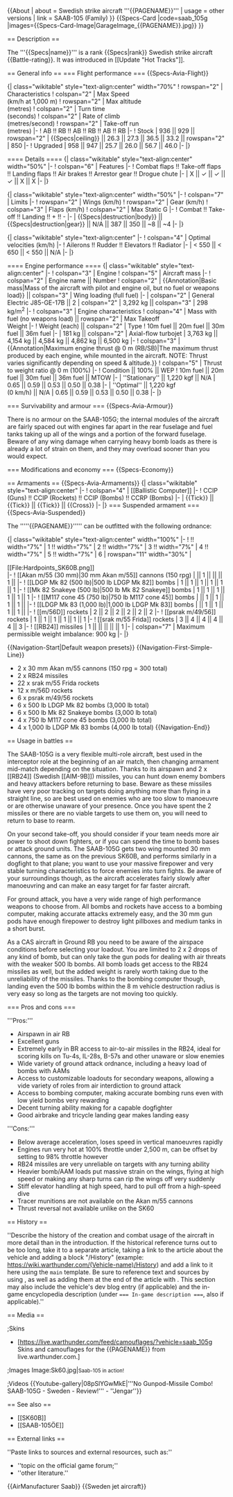 {{About
| about = Swedish strike aircraft '''{{PAGENAME}}'''
| usage = other versions
| link = SAAB-105 (Family)
}}
{{Specs-Card
|code=saab_105g
|images={{Specs-Card-Image|GarageImage_{{PAGENAME}}.jpg}}
}}

== Description ==
<!-- ''In the description, the first part should be about the history of and the creation and combat usage of the aircraft, as well as its key features. In the second part, tell the reader about the aircraft in the game. Insert a screenshot of the vehicle, so that if the novice player does not remember the vehicle by name, he will immediately understand what kind of vehicle the article is talking about.'' -->
The '''{{Specs|name}}''' is a rank {{Specs|rank}} Swedish strike aircraft {{Battle-rating}}. It was introduced in [[Update "Hot Tracks"]].

== General info ==
=== Flight performance ===
{{Specs-Avia-Flight}}
<!-- ''Describe how the aircraft behaves in the air. Speed, manoeuvrability, acceleration and allowable loads - these are the most important characteristics of the vehicle.'' -->

{| class="wikitable" style="text-align:center" width="70%"
! rowspan="2" | Characteristics
! colspan="2" | Max Speed<br>(km/h at 1,000 m)
! rowspan="2" | Max altitude<br>(metres)
! colspan="2" | Turn time<br>(seconds)
! colspan="2" | Rate of climb<br>(metres/second)
! rowspan="2" | Take-off run<br>(metres)
|-
! AB !! RB !! AB !! RB !! AB !! RB
|-
! Stock
| 936 || 929 || rowspan="2" | {{Specs|ceiling}} || 26.3 || 27.3 || 36.5 || 33.2 || rowspan="2" | 850
|-
! Upgraded
| 958 || 947 || 25.7 || 26.0 || 56.7 || 46.0
|-
|}

==== Details ====
{| class="wikitable" style="text-align:center" width="50%"
|-
! colspan="6" | Features
|-
! Combat flaps !! Take-off flaps !! Landing flaps !! Air brakes !! Arrestor gear !! Drogue chute
|-
| X || ✓ || ✓ || ✓ || X || X     <!-- ✓ -->
|-
|}

{| class="wikitable" style="text-align:center" width="50%"
|-
! colspan="7" | Limits
|-
! rowspan="2" | Wings (km/h)
! rowspan="2" | Gear (km/h)
! colspan="3" | Flaps (km/h)
! colspan="2" | Max Static G
|-
! Combat !! Take-off !! Landing !! + !! -
|-
| {{Specs|destruction|body}} || {{Specs|destruction|gear}} || N/A || 387 || 350 || ~8 || ~4
|-
|}

{| class="wikitable" style="text-align:center"
|-
! colspan="4" | Optimal velocities (km/h)
|-
! Ailerons !! Rudder !! Elevators !! Radiator
|-
| < 550 || < 650 || < 550 || N/A
|-
|}

==== Engine performance ====
{| class="wikitable" style="text-align:center"
|-
! colspan="3" | Engine
! colspan="5" | Aircraft mass
|-
! colspan="2" | Engine name || Number
! colspan="2" | {{Annotation|Basic mass|Mass of the aircraft with pilot and engine oil, but no fuel or weapons load}} || colspan="3" | Wing loading (full fuel)
|-
| colspan="2" | General Electric J85-GE-17B || 2
| colspan="2" | 3,292 kg || colspan="3" | 298 kg/m<sup>2</sup>
|-
! colspan="3" | Engine characteristics
! colspan="4" | Mass with fuel (no weapons load) || rowspan="2" | Max Takeoff<br>Weight
|-
! Weight (each) || colspan="2" | Type
! 10m fuel || 20m fuel || 30m fuel || 36m fuel
|-
| 181 kg || colspan="2" | Axial-flow turbojet
| 3,763 kg || 4,154 kg || 4,584 kg || 4,862 kg || 6,500 kg
|-
! colspan="3" | {{Annotation|Maximum engine thrust @ 0 m (RB/SB)|The maximum thrust produced by each engine, while mounted in the aircraft. NOTE: Thrust varies significantly depending on speed & altitude.}}
! colspan="5" | Thrust to weight ratio @ 0 m (100%)
|-
! Condition || 100% || WEP
! 10m fuel || 20m fuel || 30m fuel || 36m fuel || MTOW
|-
| ''Stationary'' || 1,220 kgf || N/A
| 0.65 || 0.59 || 0.53 || 0.50 || 0.38
|-
| ''Optimal'' || 1,220 kgf<br>(0 km/h) || N/A
| 0.65 || 0.59 || 0.53 || 0.50 || 0.38
|-
|}

=== Survivability and armour ===
{{Specs-Avia-Armour}}
<!-- ''Examine the survivability of the aircraft. Note how vulnerable the structure is and how secure the pilot is, whether the fuel tanks are armoured, etc. Describe the armour, if there is any, and also mention the vulnerability of other critical aircraft systems.'' -->

There is no armour on the SAAB-105G; the internal modules of the aircraft are fairly spaced out with engines far apart in the rear fuselage and fuel tanks taking up all of the wings and a portion of the forward fuselage. Beware of any wing damage when carrying heavy bomb loads as there is already a lot of strain on them, and they may overload sooner than you would expect.

=== Modifications and economy ===
{{Specs-Economy}}

== Armaments ==
{{Specs-Avia-Armaments}}
{| class="wikitable" style="text-align:center"
|-
! colspan="4" | [[Ballistic Computer]]
|-
! CCIP (Guns) !! CCIP (Rockets) !! CCIP (Bombs) !! CCRP (Bombs)
|-
| {{Tick}} || {{Tick}} || {{Tick}} || {{Cross}}
|-
|}
=== Suspended armament ===
{{Specs-Avia-Suspended}}
<!-- ''Describe the aircraft's suspended armament: additional cannons under the wings, bombs, rockets and torpedoes. This section is especially important for bombers and attackers. If there is no suspended weaponry remove this subsection.'' -->

The '''''{{PAGENAME}}''''' can be outfitted with the following ordnance:

{| class="wikitable" style="text-align:center" width="100%"
|-
! !! width="7%" | 1 !! width="7%" | 2 !! width="7%" | 3 !! width="7%" | 4 !! width="7%" | 5 !! width="7%" | 6
| rowspan="11" width="30%" | <div class="ttx-image">[[File:Hardpoints_SK60B.png]]</div>
|-
! [[Akan m/55 (30 mm)|30 mm Akan m/55]] cannons (150 rpg)
| || 1 || || || 1 ||
|-
! [[LDGP Mk 82 (500 lb)|500 lb LDGP Mk 82]] bombs
| 1 || 1 || 1 || 1 || 1 || 1
|-
! [[Mk 82 Snakeye (500 lb)|500 lb Mk 82 Snakeye]] bombs
| 1 || 1 || 1 || 1 || 1 || 1
|-
! [[M117 cone 45 (750 lb)|750 lb M117 cone 45]] bombs
| || 1 || 1 || 1 || 1 ||
|-
! [[LDGP Mk 83 (1,000 lb)|1,000 lb LDGP Mk 83]] bombs
| || 1 || 1 || 1 || 1 ||
|-
! [[m/56D]] rockets
| 2 || 2 || 2 || 2 || 2 || 2
|-
! [[psrak m/49/56]] rockets
| 1 || 1 || 1 || 1 || 1 || 1
|-
! [[srak m/55 Frida]] rockets
| 3 || 4 || 4 || 4 || 4 || 3
|-
! [[RB24]] missiles
| 1 || || || || || 1
|-
| colspan="7" | Maximum permissible weight imbalance: 900 kg
|-
|}

{{Navigation-Start|Default weapon presets}}
{{Navigation-First-Simple-Line}}

* 2 x 30 mm Akan m/55 cannons (150 rpg = 300 total)
* 2 x RB24 missiles
* 22 x srak m/55 Frida rockets
* 12 x m/56D rockets
* 6 x psrak m/49/56 rockets
* 6 x 500 lb LDGP Mk 82 bombs (3,000 lb total)
* 6 x 500 lb Mk 82 Snakeye bombs (3,000 lb total)
* 4 x 750 lb M117 cone 45 bombs (3,000 lb total)
* 4 x 1,000 lb LDGP Mk 83 bombs (4,000 lb total)
{{Navigation-End}}

== Usage in battles ==
<!-- ''Describe the tactics of playing in the aircraft, the features of using aircraft in a team and advice on tactics. Refrain from creating a "guide" - do not impose a single point of view, but instead, give the reader food for thought. Examine the most dangerous enemies and give recommendations on fighting them. If necessary, note the specifics of the game in different modes (AB, RB, SB).'' -->
The SAAB-105G is a very flexible multi-role aircraft, best used in the interceptor role at the beginning of an air match, then changing armament mid-match depending on the situation. Thanks to its airspawn and 2 x [[RB24]] (Swedish [[AIM-9B]]) missiles, you can hunt down enemy bombers and heavy attackers before returning to base. Beware as these missiles have very poor tracking on targets doing anything more than flying in a straight line, so are best used on enemies who are too slow to manoeuvre or are otherwise unaware of your presence. Once you have spent the 2 missiles or there are no viable targets to use them on, you will need to return to base to rearm.

On your second take-off, you should consider if your team needs more air power to shoot down fighters, or if you can spend the time to bomb bases or attack ground units. The SAAB-105G gets two wing mounted 30 mm cannons, the same as on the previous SK60B, and performs similarly in a dogfight to that plane; you want to use your massive firepower and very stable turning characteristics to force enemies into turn fights. Be aware of your surroundings though, as the aircraft accelerates fairly slowly after manoeuvring and can make an easy target for far faster aircraft.

For ground attack, you have a very wide range of high performance weapons to choose from. All bombs and rockets have access to a bombing computer, making accurate attacks extremely easy, and the 30 mm gun pods have enough firepower to destroy light pillboxes and medium tanks in a short burst.

As a CAS aircraft in Ground RB you need to be aware of the airspace conditions before selecting your loadout. You are limited to 2 x 2 drops of any kind of bomb, but can only take the gun pods for dealing with air threats with the weaker 500 lb bombs. All bomb loads get access to the RB24 missiles as well, but the added weight is rarely worth taking due to the unreliability of the missiles. Thanks to the bombing computer though, landing even the 500 lb bombs within the 8 m vehicle destruction radius is very easy so long as the targets are not moving too quickly.

=== Pros and cons ===
<!-- ''Summarise and briefly evaluate the vehicle in terms of its characteristics and combat effectiveness. Mark its pros and cons in the bulleted list. Try not to use more than 6 points for each of the characteristics. Avoid using categorical definitions such as "bad", "good" and the like - use substitutions with softer forms such as "inadequate" and "effective".'' -->

'''Pros:'''

* Airspawn in air RB
* Excellent guns
* Extremely early in BR access to air-to-air missiles in the RB24, ideal for scoring kills on Tu-4s, IL-28s, B-57s and other unaware or slow enemies
* Wide variety of ground attack ordnance, including a heavy load of bombs with AAMs
* Access to customizable loadouts for secondary weapons, allowing a vide variety of roles from air interdiction to ground attack
* Access to bombing computer, making accurate bombing runs even with low yield bombs very rewarding
* Decent turning ability making for a capable dogfighter
* Good airbrake and tricycle landing gear makes landing easy

'''Cons:'''

* Below average acceleration, loses speed in vertical manoeuvres rapidly
* Engines run very hot at 100% throttle under 2,500 m, can be offset by setting to 98% throttle however
* RB24 missiles are very unreliable on targets with any turning ability
* Heavier bomb/AAM loads put massive strain on the wings, flying at high speed or making any sharp turns can rip the wings off very suddenly
* Stiff elevator handling at high speed, hard to pull off from a high-speed dive
* Tracer munitions are not available on the Akan m/55 cannons
* Thrust reversal not available unlike on the SK60

== History ==
<!-- ''Describe the history of the creation and combat usage of the aircraft in more detail than in the introduction. If the historical reference turns out to be too long, take it to a separate article, taking a link to the article about the vehicle and adding a block "/History" (example: <nowiki>https://wiki.warthunder.com/(Vehicle-name)/History</nowiki>) and add a link to it here using the <code>main</code> template. Be sure to reference text and sources by using <code><nowiki><ref></ref></nowiki></code>, as well as adding them at the end of the article with <code><nowiki><references /></nowiki></code>. This section may also include the vehicle's dev blog entry (if applicable) and the in-game encyclopedia description (under <code><nowiki>=== In-game description ===</nowiki></code>, also if applicable).'' -->
''Describe the history of the creation and combat usage of the aircraft in more detail than in the introduction. If the historical reference turns out to be too long, take it to a separate article, taking a link to the article about the vehicle and adding a block "/History" (example: <nowiki>https://wiki.warthunder.com/(Vehicle-name)/History</nowiki>) and add a link to it here using the <code>main</code> template. Be sure to reference text and sources by using <code><nowiki><ref></ref></nowiki></code>, as well as adding them at the end of the article with <code><nowiki><references /></nowiki></code>. This section may also include the vehicle's dev blog entry (if applicable) and the in-game encyclopedia description (under <code><nowiki>=== In-game description ===</nowiki></code>, also if applicable).''

== Media ==
<!-- ''Excellent additions to the article would be video guides, screenshots from the game, and photos.'' -->

;Skins

* [https://live.warthunder.com/feed/camouflages/?vehicle=saab_105g Skins and camouflages for the {{PAGENAME}} from live.warthunder.com.]

;Images
<gallery mode="packed-hover" heights="150">
Image:Sk60.jpg|<small>Saab-105 in action!</small>
</gallery>

;Videos
{{Youtube-gallery|08pSlYGwMkE|'''No Gunpod-Missile Combo! SAAB-105G - Sweden - Review!''' - ''Jengar''}}

== See also ==
<!-- ''Links to the articles on the War Thunder Wiki that you think will be useful for the reader, for example:''
* ''reference to the series of the aircraft;''
* ''links to approximate analogues of other nations and research trees.'' -->

* [[SK60B]]
* [[SAAB-105ÖE]]

== External links ==
<!-- ''Paste links to sources and external resources, such as:''
* ''topic on the official game forum;''
* ''other literature.'' -->
''Paste links to sources and external resources, such as:''

* ''topic on the official game forum;''
* ''other literature.''

{{AirManufacturer Saab}}
{{Sweden jet aircraft}}